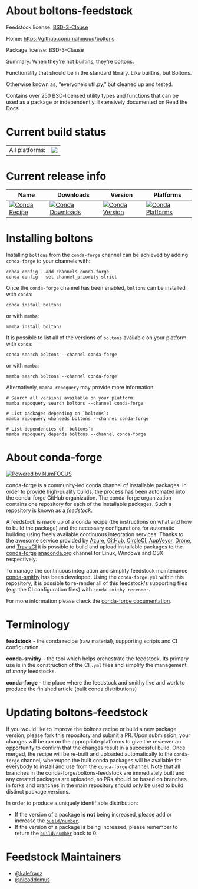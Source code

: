 About boltons-feedstock
=======================

Feedstock license: [BSD-3-Clause](https://github.com/conda-forge/boltons-feedstock/blob/main/LICENSE.txt)

Home: https://github.com/mahmoud/boltons

Package license: BSD-3-Clause

Summary: When they're not builtins, they're boltons.

Functionality that should be in the standard library. Like builtins, but Boltons.

Otherwise known as, “everyone’s util.py,” but cleaned up and tested.

Contains over 250 BSD-licensed utility types and functions that can be used as a package or independently. Extensively documented on Read the Docs.


Current build status
====================


<table><tr><td>All platforms:</td>
    <td>
      <a href="https://dev.azure.com/conda-forge/feedstock-builds/_build/latest?definitionId=3742&branchName=main">
        <img src="https://dev.azure.com/conda-forge/feedstock-builds/_apis/build/status/boltons-feedstock?branchName=main">
      </a>
    </td>
  </tr>
</table>

Current release info
====================

| Name | Downloads | Version | Platforms |
| --- | --- | --- | --- |
| [![Conda Recipe](https://img.shields.io/badge/recipe-boltons-green.svg)](https://anaconda.org/conda-forge/boltons) | [![Conda Downloads](https://img.shields.io/conda/dn/conda-forge/boltons.svg)](https://anaconda.org/conda-forge/boltons) | [![Conda Version](https://img.shields.io/conda/vn/conda-forge/boltons.svg)](https://anaconda.org/conda-forge/boltons) | [![Conda Platforms](https://img.shields.io/conda/pn/conda-forge/boltons.svg)](https://anaconda.org/conda-forge/boltons) |

Installing boltons
==================

Installing `boltons` from the `conda-forge` channel can be achieved by adding `conda-forge` to your channels with:

```
conda config --add channels conda-forge
conda config --set channel_priority strict
```

Once the `conda-forge` channel has been enabled, `boltons` can be installed with `conda`:

```
conda install boltons
```

or with `mamba`:

```
mamba install boltons
```

It is possible to list all of the versions of `boltons` available on your platform with `conda`:

```
conda search boltons --channel conda-forge
```

or with `mamba`:

```
mamba search boltons --channel conda-forge
```

Alternatively, `mamba repoquery` may provide more information:

```
# Search all versions available on your platform:
mamba repoquery search boltons --channel conda-forge

# List packages depending on `boltons`:
mamba repoquery whoneeds boltons --channel conda-forge

# List dependencies of `boltons`:
mamba repoquery depends boltons --channel conda-forge
```


About conda-forge
=================

[![Powered by
NumFOCUS](https://img.shields.io/badge/powered%20by-NumFOCUS-orange.svg?style=flat&colorA=E1523D&colorB=007D8A)](https://numfocus.org)

conda-forge is a community-led conda channel of installable packages.
In order to provide high-quality builds, the process has been automated into the
conda-forge GitHub organization. The conda-forge organization contains one repository
for each of the installable packages. Such a repository is known as a *feedstock*.

A feedstock is made up of a conda recipe (the instructions on what and how to build
the package) and the necessary configurations for automatic building using freely
available continuous integration services. Thanks to the awesome service provided by
[Azure](https://azure.microsoft.com/en-us/services/devops/), [GitHub](https://github.com/),
[CircleCI](https://circleci.com/), [AppVeyor](https://www.appveyor.com/),
[Drone](https://cloud.drone.io/welcome), and [TravisCI](https://travis-ci.com/)
it is possible to build and upload installable packages to the
[conda-forge](https://anaconda.org/conda-forge) [anaconda.org](https://anaconda.org/)
channel for Linux, Windows and OSX respectively.

To manage the continuous integration and simplify feedstock maintenance
[conda-smithy](https://github.com/conda-forge/conda-smithy) has been developed.
Using the ``conda-forge.yml`` within this repository, it is possible to re-render all of
this feedstock's supporting files (e.g. the CI configuration files) with ``conda smithy rerender``.

For more information please check the [conda-forge documentation](https://conda-forge.org/docs/).

Terminology
===========

**feedstock** - the conda recipe (raw material), supporting scripts and CI configuration.

**conda-smithy** - the tool which helps orchestrate the feedstock.
                   Its primary use is in the construction of the CI ``.yml`` files
                   and simplify the management of *many* feedstocks.

**conda-forge** - the place where the feedstock and smithy live and work to
                  produce the finished article (built conda distributions)


Updating boltons-feedstock
==========================

If you would like to improve the boltons recipe or build a new
package version, please fork this repository and submit a PR. Upon submission,
your changes will be run on the appropriate platforms to give the reviewer an
opportunity to confirm that the changes result in a successful build. Once
merged, the recipe will be re-built and uploaded automatically to the
`conda-forge` channel, whereupon the built conda packages will be available for
everybody to install and use from the `conda-forge` channel.
Note that all branches in the conda-forge/boltons-feedstock are
immediately built and any created packages are uploaded, so PRs should be based
on branches in forks and branches in the main repository should only be used to
build distinct package versions.

In order to produce a uniquely identifiable distribution:
 * If the version of a package **is not** being increased, please add or increase
   the [``build/number``](https://docs.conda.io/projects/conda-build/en/latest/resources/define-metadata.html#build-number-and-string).
 * If the version of a package **is** being increased, please remember to return
   the [``build/number``](https://docs.conda.io/projects/conda-build/en/latest/resources/define-metadata.html#build-number-and-string)
   back to 0.

Feedstock Maintainers
=====================

* [@kalefranz](https://github.com/kalefranz/)
* [@nicoddemus](https://github.com/nicoddemus/)

